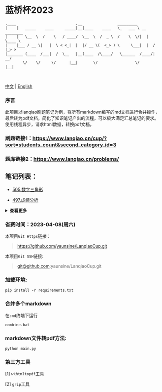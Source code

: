 # 蓝桥杯2023
```
.____                           .__                _________               
|    |   _____    ____     _____|__|____    ____   \_   ___ \ __ ________  
|    |   \__  \  /    \   / ____/  \__  \  /  _ \  /    \  \/|  |  \____ \ 
|    |___ / __ \|   |  \ < <_|  |  |/ __ \(  <_> ) \     \___|  |  /  |_> >
|_______ (____  /___|  /  \__   |__(____  /\____/   \______  /____/|   __/ 
        \/    \/     \/      |__|       \/                 \/      |__|    
```

<p style="text-align: center">
    <img src="https://img.shields.io/badge/语言-python3.7-orange.svg" alt=""/>
    <img src="https://img.shields.io/badge/运行终端-Windows-yellow.svg" alt=""/>
    <img src="https://img.shields.io/badge/开源协议-MIT协议-green.svg" alt=""/>
</p>

[中文](readme-zh.md) | [English](readme-en.md)

### 序言
此项目以lanqiao刷题笔记为例，将所有markdown编写的md文档进行合并操作，最后转为pdf文档，简化了知识笔记产出的流程，可以极大满足汇总笔记的要求。使用线程异步，请求html数据，转换pdf文档。

### 刷题链接1：https://www.lanqiao.cn/cup/?sort=students_count&second_category_id=3

### 题库链接2：https://www.lanqiao.cn/problems/


## 笔记列表：

- [505.数字三角形](page/505NumberThreeAngle.md)

- [497.成绩分析](page/497Grade.md)

<details>
    
<summary><b>查看更多</b></summary>

- [598.排序](page/598Sort.md)

- [594.蛇形填数](page/SnakeFillin-594.md)

- [597.跑步锻炼](page/RunExercise-597.md)

- [646.等差素数列](page/IsochromaticPrimeSequence-646.md)

- [819.递增序列](page/IncrementalSequence-819.md)

- [604.组队](page/OrganizeATeam-604.md)

- [1643.货物摆放](page/GoodsPlacement-1463.md)

- [1445.空间](page/1445Space.md)

- [2080.求和](page/Sum-2080.md)

- [2060.裁纸刀](page/PaperCutter-2060.md)

- [595.七段码](page/seven-segment_code-595.md)

- [2381.三角回文数](page/TrianglePlindrome-2381.md)

- [1452.时间显示](page/TimeShow-1452.md)

- [2140.星期计算](page/WeeklyCalculation-2140.md)

- [595.七段码](page/seven-segment_code-595.md)

- [2118.字母排列](page/ArrangeLetters-2118.md)

- [2380.打卡](page/ClockIn-2380.md)

- [605.年号字串](page/YearString-605.md)
    
</details>







### 省赛时间：2023-04-08(周六)

本项目`Git Https`链接：
> https://github.com/yaunsine/LanqiaoCup.git


本项目`Git SSH`链接:
> git@github.com:yaunsine/LanqiaoCup.git


### 加载环境:
```shell
pip install -r requirements.txt
```

### 合并多个markdown
在`cmd`终端下运行
```shell
combine.bat
```

### markdown文件转pdf方法:
```shell
python main.py
```


### 第三方工具
[1] `wkhtmltopdf`工具

[2] `grip`工具


